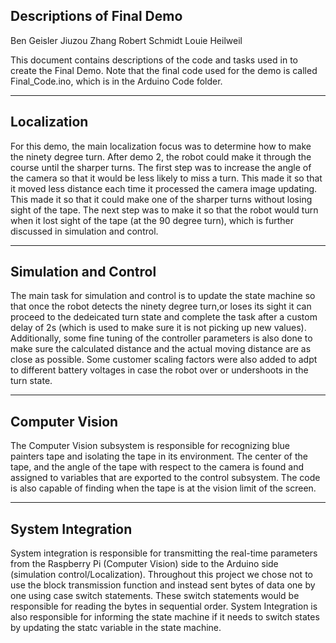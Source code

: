 Descriptions of Final Demo
---------------------------------------------------------------------------------------------------------------

Ben Geisler
Jiuzou Zhang
Robert Schmidt
Louie Heilweil

This document contains descriptions of the code and tasks used in to create the Final Demo.
Note that the final code used for the demo is called Final_Code.ino, which is in the Arduino Code folder.

---------------------------------------------------------------------------------------------------------------
Localization
--
For this demo, the main localization focus was to determine how to make the ninety degree turn. After demo 2,
the robot could make it through the course until the sharper turns. The first step was to increase the angle of
the camera so that it would be less likely to miss a turn. This made it so that it moved less distance each time 
it processed the camera image updating. This made it so that it could make one of the sharper turns without losing sight
of the tape. The next step was to make it so that the robot would turn when it lost sight of the tape (at the 90 degree
turn), which is further discussed in simulation and control.


---------------------------------------------------------------------------------------------------------------
Simulation and Control
--
The main task for simulation and control is to update the state machine so that once the robot detects the ninety degree turn,or loses its sight
it can proceed to the dedeicated turn state and complete the task after a custom delay of 2s (which is used to make sure it is not picking up new values). Additionally, some fine tuning of the controller parameters
is also done to make sure the calculated distance and the actual moving distance are as close as possible. Some customer scaling
factors were also added to adpt to different battery voltages in case the robot over or undershoots in the turn state.


---------------------------------------------------------------------------------------------------------------
Computer Vision
--
The Computer Vision subsystem is responsible for recognizing blue painters tape and isolating the tape in its environment. The center of the tape, and the angle of the tape with  respect to the camera is found and assigned to variables that are exported to the control subsystem. The code is also capable of finding when the tape is at the vision limit of the screen.

---------------------------------------------------------------------------------------------------------------
System Integration
--
System integration is responsible for transmitting the real-time parameters from the Raspberry Pi (Computer Vision) side to the Arduino side (simulation control/Localization). Throughout this project we chose not to use the block transmission function and instead sent bytes of data one by one using case switch statements. These switch statements would be responsible for reading the bytes in sequential order. System Integration is also responsible for informing the state machine if it needs to switch states by updating the statc variable in the state machine. 
